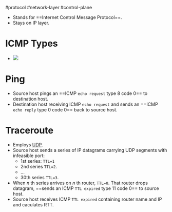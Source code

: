 #protocol #network-layer #control-plane 

- Stands for ==Internet Control Message Protocol==.
- Stays on IP layer.

# ICMP Types
- ![](Pasted%20image%2020240523143941.png)

# Ping
- Source host pings an ==ICMP `echo request` type 8 code 0== to destination host.
- Destination host receiving ICMP `echo request` and sends an ==ICMP `echo reply` type 0 code 0== back to source host.
# Traceroute
- Employs [UDP](UDP.md).
- Source host sends a series of IP datagrams carrying UDP segments with infeasible port:
	- 1st series: `TTL=1`
	- 2nd series `TTL=2`.
	- ...
	- 30th series `TTL=3`.
- When $n$ th series arrives on $n$ th router, `TTL=0`. That router drops datagram, ==sends an ICMP `TTL expired` type 11 code 0== to source host.
- Source host receives ICMP `TTL expired` containing router name and IP and caculates RTT.